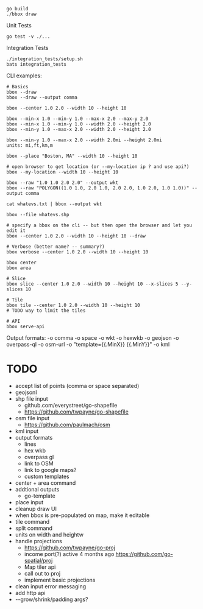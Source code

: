 ```
go build
./bbox draw
```

Unit Tests
```
go test -v ./...
```

Integration Tests
```
./integration_tests/setup.sh
bats integration_tests
```

CLI examples:
```
# Basics
bbox --draw
bbox --draw --output comma

bbox --center 1.0 2.0 --width 10 --height 10

bbox --min-x 1.0 --min-y 1.0 --max-x 2.0 --max-y 2.0
bbox --min-x 1.0 --min-y 1.0 --width 2.0 --height 2.0
bbox --min-y 1.0 --max-x 2.0 --width 2.0 --height 2.0

bbox --min-y 1.0 --max-x 2.0 --width 2.0mi --height 2.0mi
units: mi,ft,km,m

bbox --place "Boston, MA" --width 10 --height 10

# open browser to get location (or --my-location ip ? and use api?)
bbox --my-location --width 10 --height 10

bbox --raw "1.0 1.0 2.0 2.0" --output wkt
bbox --raw "POLYGON((1.0 1.0, 2.0 1.0, 2.0 2.0, 1.0 2.0, 1.0 1.0))" --output comma

cat whatevs.txt | bbox --output wkt

bbox --file whatevs.shp

# specify a bbox on the cli -- but then open the browser and let you edit it
bbox --center 1.0 2.0 --width 10 --height 10 --draw

# Verbose (better name? -- summary?)
bbox verbose --center 1.0 2.0 --width 10 --height 10

bbox center
bbox area

# Slice
bbox slice --center 1.0 2.0 --width 10 --height 10 --x-slices 5 --y-slices 10

# Tile
bbox tile --center 1.0 2.0 --width 10 --height 10
# TODO way to limit the tiles

# API
bbox serve-api
```

Output formats:
-o comma
-o space
-o wkt
-o hexwkb
-o geojson
-o overpass-ql
-o osm-url
-o "template={{.MinX}} {{.MinY}}"
-o kml

# TODO
* accept list of points (comma or space separated)
* geojsonl
* shp file input
    * github.com/everystreet/go-shapefile
    * https://github.com/twpayne/go-shapefile
* osm file input
    * https://github.com/paulmach/osm
* kml input
* output formats
    * lines
    * hex wkb
    * overpass gl
    * link to OSM
    * link to google maps?
    * custom templates
* center + area command
* addtional outputs
    * go-template
* place input
* cleanup draw UI
* when bbox is pre-populated on map, make it editable
* tile command
* split command
* units on width and heightw
* handle projections
    * https://github.com/twpayne/go-proj
    * income port(?) active 4 months ago https://github.com/go-spatial/proj
    * Map tiler api
    * call out to proj
    * implement basic projections
* clean input error messaging
* add http api
* --grow/shrink/padding args?
